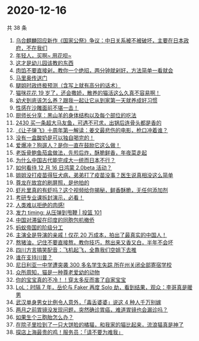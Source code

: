 # 2020-12-16

共 38 条

<!-- BEGIN -->
<!-- 最后更新时间 Wed Dec 16 2020 23:09:38 GMT+0800 (CST) -->

1. [乌合麒麟回应新作《国家公祭》争议：中日关系被不被破坏，主要在日本政府，不在我们](https://www.zhihu.com/zvideo/1321820582329798656)
2. [年轻人，买啊~ 用花呗~](https://www.zhihu.com/zvideo/1322476552668200960)
3. [这才是幼儿园该教的东西](https://www.zhihu.com/zvideo/1322554655919407104)
4. [肉馅不要直接剁，教你一个绝招，两分钟就剁好，方法简单一看就会](https://www.zhihu.com/zvideo/1322555731573551104)
5. [马里奥传送门](https://www.zhihu.com/zvideo/1322583657153478656)
6. [腿姐时政终极预测（含写上就有高分的话术）](https://www.zhihu.com/zvideo/1322557664350547968)
7. [猫咪花花 19
   岁了，还会撒娇，散养的猫活这么久真不容易啊！](https://www.zhihu.com/zvideo/1322143827549736960)
8. [幼犬到底该怎么养？跟我一起让它从到家第一天就养成好习惯](https://www.zhihu.com/zvideo/1321457342123053056)
9. [性感在沙雕面前不堪一击！](https://www.zhihu.com/zvideo/1322165237861273600)
10. [厨师长分享：黑山羊的身体结构以及每个部位的吃法](https://www.zhihu.com/zvideo/1322539320126312448)
11. [2430
    买一条超大马友鱼，可遇不可求，出锅后连骨头都是香的](https://www.zhihu.com/zvideo/1322024370189828096)
12. [《让子弹飞》十周年第一解读：姜文最悲伤的电影，枪口冲着谁？](https://www.zhihu.com/zvideo/1322523857543073792)
13. [没有一盒酸奶是可以独自喝完的！](https://www.zhihu.com/zvideo/1322490366063038464)
14. [爱爆冲？狗遛人？是你一直在鼓励它这么做！](https://www.zhihu.com/zvideo/1321462601566150656)
15. [老饭骨鲍鱼茄盒做法，先煎后炸，酥脆鲜香，年夜菜走起](https://www.zhihu.com/zvideo/1322188176518041600)
16. [为什么中国古代能完成大一统而日本不行？](https://www.zhihu.com/zvideo/1321887085674643456)
17. [如何看待 12 月 16 日鸿蒙 2.0beta
    活动？](https://www.zhihu.com/zvideo/1322532883173433344)
18. [姐姐没打疫苗得狂犬病，弟弟打了疫苗没事？医生说真相没这么简单](https://www.zhihu.com/zvideo/1322276660104572928)
19. [尊龙在故宫的刷屏照，是他拍的](https://www.zhihu.com/zvideo/1321921622736441344)
20. [虾片里真的有虾吗？这个视频给你揭秘，鲜香酥脆，无任何添加剂](https://www.zhihu.com/zvideo/1320874789674450944)
21. [考研专业课拆封演示，必看！](https://www.zhihu.com/zvideo/1320664344884350976)
22. [人类难以拒绝的肉感!](https://www.zhihu.com/zvideo/1322197133614039040)
23. [发力 timing: 从压弹到甩鞭 | 投篮
    101](https://www.zhihu.com/zvideo/1322141847188602880)
24. [中国对滞留在印度的同胞包机撤侨](https://www.zhihu.com/zvideo/1322246281603731456)
25. [蚂蚁帝国的阶级分工](https://www.zhihu.com/zvideo/1322300322627375104)
26. [主演全是导演的亲戚！仅花 20
    万成本，拍出了最真实的中国人！](https://www.zhihu.com/zvideo/1322239342593982464)
27. [熬猪油，记住不要直接熬，教你技巧，熬出来又香又白，半年不会坏](https://www.zhihu.com/zvideo/1322192650842091520)
28. [四川方言搞笑配音：飞机起飞，全靠我们空姐下去推](https://www.zhihu.com/zvideo/1321845598920945664)
29. [谁在支持川普？](https://www.zhihu.com/zvideo/1322328739301679104)
30. [尼日利亚一中学遭突袭 300 多名学生失踪
    所在州关闭全部寄宿学校](https://www.zhihu.com/zvideo/1321741555493650432)
31. [众所周知，猫是一种尊老爱幼的动物](https://www.zhihu.com/zvideo/1321803804577386496)
32. [你的宝宝真的不冷！！穿太多反而害了自家宝宝](https://www.zhihu.com/zvideo/1321771718756052992)
33. [LoL：时隔 7 年，岳伦与 Faker 再度 Solo
    劫，看到结果，观众：李哥真是暖男](https://www.zhihu.com/zvideo/1321877554849083392)
34. [武汉单身男女比例令人意外，「毒舌婆婆」说这 4
    种人千万别嫁](https://www.zhihu.com/zvideo/1321948600293421056)
35. [两月之前胃镜没发现问题，突然确诊胃癌，难道胃镜也会漏诊吗？](https://www.zhihu.com/zvideo/1321903876711227392)
36. [如果生个三胞胎怎么办？](https://www.zhihu.com/zvideo/1321861281591410688)
37. [在院子里捡到了一只大饼脸的橘猫，和我家的猫比起来，流浪猫真是神了](https://www.zhihu.com/zvideo/1321890483547979776)
38. [探店上海最贵的鸡！服务员：「请不要为难我」](https://www.zhihu.com/zvideo/1320783922339246080)

<!-- END -->
